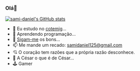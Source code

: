 ### Olá👋

<!--
Here are some ideas to get you started:


-->
[![sami-daniel's GitHub stats](https://github-readme-stats.vercel.app/api?username=sami-daniel&count_private=true&theme=vision-friendly-dark&show_icons=true)](https://github.com/sami-daniel/github-readme-stats)
- 🎒 Eu estudo no <a href="https://cotemig.com/">cotemig</a>...
- 📖 Aprendendo programação...
- 💬 <a href="https://www.instagram.com/samizys/?next=%2F">Sigam-me</a> os bons...
- 📫 Me mande um recado: samidaniel125@gmail.com
- 💘 O coração tem razões que a própria razão desconhece.
- 💐 A César o que é de César...
- 🕹 Gamer
